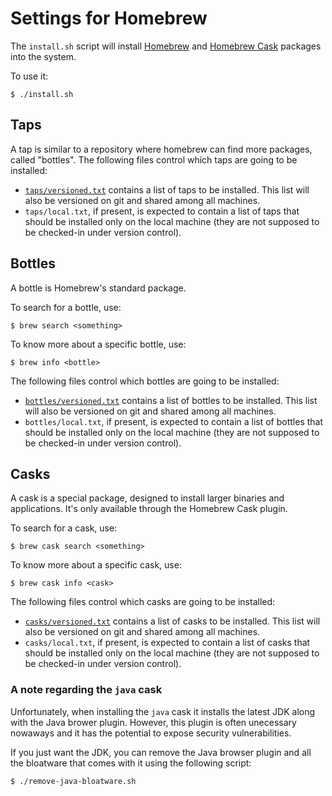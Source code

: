 Settings for Homebrew
=====================

The `install.sh` script will install [Homebrew](http://brew.sh) and [Homebrew Cask](https://caskroom.github.io) packages into the system.

To use it:

    $ ./install.sh

Taps
----

A tap is similar to a repository where homebrew can find more packages, called "bottles". The following files control which taps are going to be installed:

- [`taps/versioned.txt`](taps/versioned.txt) contains a list of taps to be installed. This list will also be versioned on git and shared among all machines.
- `taps/local.txt`, if present, is expected to contain a list of taps that should be installed only on the local machine (they are not supposed to be checked-in under version control).

Bottles
-------

A bottle is Homebrew's standard package.

To search for a bottle, use:

    $ brew search <something>

To know more about a specific bottle, use:

    $ brew info <bottle>

The following files control which bottles are going to be installed:

- [`bottles/versioned.txt`](bottles/versioned.txt) contains a list of bottles to be installed. This list will also be versioned on git and shared among all machines.
- `bottles/local.txt`, if present, is expected to contain a list of bottles that should be installed only on the local machine (they are not supposed to be checked-in under version control).

Casks
-----

A cask is a special package, designed to install larger binaries and applications. It's only available through the Homebrew Cask plugin.

To search for a cask, use:

    $ brew cask search <something>

To know more about a specific cask, use:

    $ brew cask info <cask>

The following files control which casks are going to be installed:

- [`casks/versioned.txt`](casks/versioned.txt) contains a list of casks to be installed. This list will also be versioned on git and shared among all machines.
- `casks/local.txt`, if present, is expected to contain a list of casks that should be installed only on the local machine (they are not supposed to be checked-in under version control).


### A note regarding the `java` cask

Unfortunately, when installing the `java` cask it installs the latest JDK along with the Java brower plugin. However, this plugin is often unecessary nowaways and it has the potential to expose security vulnerabilities.

If you just want the JDK, you can remove the Java browser plugin and all the bloatware that comes with it using the following script:

    $ ./remove-java-bloatware.sh
